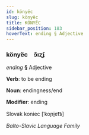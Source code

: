 ```yaml
---
id: könyëc
slug: könyëc
title: KÖNYËC
sidebar_position: 183
hoverText: ending § Adjective
---
```


### könyëc&emsp;<span kind="abugida">ɔ̃ıɀ̄ʇ</span>

*ending* **§** Adjective

**Verb**: to be ending

**Noun**: endingness/end

**Modifier**: ending

Slovak koniec [ˈkoɲi̯et͡s]

*Balto-Slavic Language Family*